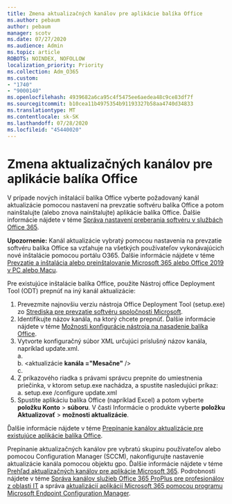 ```yaml
---
title: Zmena aktualizačných kanálov pre aplikácie balíka Office
ms.author: pebaum
author: pebaum
manager: scotv
ms.date: 07/27/2020
ms.audience: Admin
ms.topic: article
ROBOTS: NOINDEX, NOFOLLOW
localization_priority: Priority
ms.collection: Adm_O365
ms.custom:
- "1740"
- "9000140"
ms.openlocfilehash: 4939682a6ca95c4f5475ee6aedea48c9ce83df7f
ms.sourcegitcommit: b10cea11b4975354b91193327b58aa4740d34833
ms.translationtype: MT
ms.contentlocale: sk-SK
ms.lasthandoff: 07/28/2020
ms.locfileid: "45440020"
---
```

# <a name="change-update-channels-for-office-apps"></a>Zmena aktualizačných kanálov pre aplikácie balíka Office

V prípade nových inštalácií balíka Office vyberte požadovaný kanál aktualizácie pomocou nastavení na prevzatie softvéru balíka Office a potom nainštalujte (alebo znova nainštalujte) aplikácie balíka Office. Ďalšie informácie nájdete v téme [Správa nastavení preberania softvéru v službách Office 365](https://docs.microsoft.com/deployoffice/manage-software-download-settings-office-365). 

**Upozornenie:** Kanál aktualizácie vybratý pomocou nastavenia na prevzatie softvéru balíka Office sa vzťahuje na všetkých používateľov vykonávajúcich nové inštalácie pomocou portálu O365. Ďalšie informácie nájdete v téme [Prevzatie a inštalácia alebo preinštalovanie Microsoft 365 alebo Office 2019 v PC alebo Macu](https://support.microsoft.com/office/download-and-install-or-reinstall-microsoft-365-or-office-2019-on-a-pc-or-mac-4414eaaf-0478-48be-9c42-23adc4716658).   

Pre existujúce inštalácie balíka Office, použite Nástroj office Deployment Tool (ODT) prepnúť na iný kanál aktualizácie:  

1. Prevezmite najnovšiu verziu nástroja Office Deployment Tool (setup.exe) zo [Strediska pre prevzatie softvéru spoločnosti Microsoft](https://go.microsoft.com/fwlink/p/?LinkID=626065).
2. Identifikujte názov kanála, na ktorý chcete prepnúť. Ďalšie informácie nájdete v téme [Možnosti konfigurácie nástroja na nasadenie balíka Office](https://docs.microsoft.com/DeployOffice/configuration-options-for-the-office-2016-deployment-tool#channel-attribute-part-of-add-element).
3. Vytvorte konfiguračný súbor XML určujúci príslušný názov kanála, napríklad update.xml.  
    a. <Configuration>  
    b. <aktualizácie **kanála ="Mesačne"** />  
    c. </Configuration>
4. Z príkazového riadka s právami správcu prepnite do umiestnenia priečinka, v ktorom setup.exe nachádza, a spustite nasledujúci príkaz:  
    a. setup.exe /configure update.xml
5. Spustite aplikáciu balíka Office (napríklad Excel) a potom vyberte **položku Konto**  >  **súboru**. V časti Informácie o produkte vyberte **položku Aktualizovať**  >  **možnosti aktualizácie**.

Ďalšie informácie nájdete v téme [Prepínanie kanálov aktualizácie pre existujúce aplikácie balíka Office](https://support.microsoft.com/help/3185078/how-to-switch-from-semi-annual-channel-to-monthly-channel). 

Prepínanie aktualizačných kanálov pre vybratú skupinu používateľov alebo pomocou Configuration Manager (SCCM), nakonfigurujte nastavenie aktualizácie kanála pomocou objektu gpo. Ďalšie informácie nájdete v téme [Prehľad aktualizačných kanálov pre aplikácie Microsoft 365](https://docs.microsoft.com/deployoffice/overview-update-channels#group-policy). Podrobnosti nájdete v téme [Správa kanálov služieb Office 365 ProPlus pre profesionálov z oblasti IT](https://techcommunity.microsoft.com/t5/office-365-blog/how-to-manage-office-365-proplus-channels-for-it-pros/ba-p/795813) a správa [aktualizácií aplikácií Microsoft 365 pomocou programu Microsoft Endpoint Configuration Manager](https://docs.microsoft.com/deployoffice/manage-microsoft-365-apps-updates-configuration-manager).